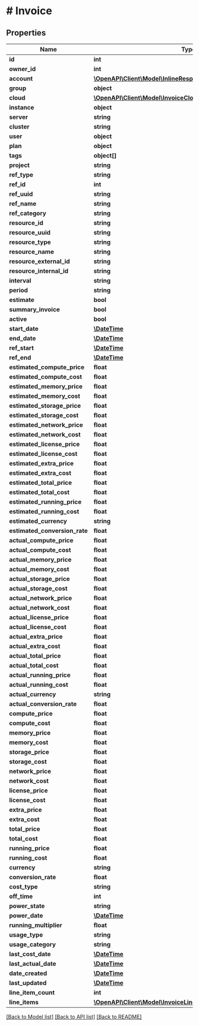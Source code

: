 # # Invoice

## Properties

Name | Type | Description | Notes
------------ | ------------- | ------------- | -------------
**id** | **int** |  | [optional]
**owner_id** | **int** |  | [optional]
**account** | [**\OpenAPI\Client\Model\InlineResponse20040AppDeployInstance**](InlineResponse20040AppDeployInstance.md) |  | [optional]
**group** | **object** |  | [optional]
**cloud** | [**\OpenAPI\Client\Model\InvoiceCloud**](InvoiceCloud.md) |  | [optional]
**instance** | **object** |  | [optional]
**server** | **string** |  | [optional]
**cluster** | **string** |  | [optional]
**user** | **object** |  | [optional]
**plan** | **object** |  | [optional]
**tags** | **object[]** |  | [optional]
**project** | **string** |  | [optional]
**ref_type** | **string** |  | [optional]
**ref_id** | **int** |  | [optional]
**ref_uuid** | **string** |  | [optional]
**ref_name** | **string** |  | [optional]
**ref_category** | **string** |  | [optional]
**resource_id** | **string** |  | [optional]
**resource_uuid** | **string** |  | [optional]
**resource_type** | **string** |  | [optional]
**resource_name** | **string** |  | [optional]
**resource_external_id** | **string** |  | [optional]
**resource_internal_id** | **string** |  | [optional]
**interval** | **string** |  | [optional]
**period** | **string** |  | [optional]
**estimate** | **bool** |  | [optional]
**summary_invoice** | **bool** |  | [optional]
**active** | **bool** |  | [optional]
**start_date** | [**\DateTime**](\DateTime.md) |  | [optional]
**end_date** | [**\DateTime**](\DateTime.md) |  | [optional]
**ref_start** | [**\DateTime**](\DateTime.md) |  | [optional]
**ref_end** | [**\DateTime**](\DateTime.md) |  | [optional]
**estimated_compute_price** | **float** |  | [optional]
**estimated_compute_cost** | **float** |  | [optional]
**estimated_memory_price** | **float** |  | [optional]
**estimated_memory_cost** | **float** |  | [optional]
**estimated_storage_price** | **float** |  | [optional]
**estimated_storage_cost** | **float** |  | [optional]
**estimated_network_price** | **float** |  | [optional]
**estimated_network_cost** | **float** |  | [optional]
**estimated_license_price** | **float** |  | [optional]
**estimated_license_cost** | **float** |  | [optional]
**estimated_extra_price** | **float** |  | [optional]
**estimated_extra_cost** | **float** |  | [optional]
**estimated_total_price** | **float** |  | [optional]
**estimated_total_cost** | **float** |  | [optional]
**estimated_running_price** | **float** |  | [optional]
**estimated_running_cost** | **float** |  | [optional]
**estimated_currency** | **string** |  | [optional]
**estimated_conversion_rate** | **float** |  | [optional]
**actual_compute_price** | **float** |  | [optional]
**actual_compute_cost** | **float** |  | [optional]
**actual_memory_price** | **float** |  | [optional]
**actual_memory_cost** | **float** |  | [optional]
**actual_storage_price** | **float** |  | [optional]
**actual_storage_cost** | **float** |  | [optional]
**actual_network_price** | **float** |  | [optional]
**actual_network_cost** | **float** |  | [optional]
**actual_license_price** | **float** |  | [optional]
**actual_license_cost** | **float** |  | [optional]
**actual_extra_price** | **float** |  | [optional]
**actual_extra_cost** | **float** |  | [optional]
**actual_total_price** | **float** |  | [optional]
**actual_total_cost** | **float** |  | [optional]
**actual_running_price** | **float** |  | [optional]
**actual_running_cost** | **float** |  | [optional]
**actual_currency** | **string** |  | [optional]
**actual_conversion_rate** | **float** |  | [optional]
**compute_price** | **float** |  | [optional]
**compute_cost** | **float** |  | [optional]
**memory_price** | **float** |  | [optional]
**memory_cost** | **float** |  | [optional]
**storage_price** | **float** |  | [optional]
**storage_cost** | **float** |  | [optional]
**network_price** | **float** |  | [optional]
**network_cost** | **float** |  | [optional]
**license_price** | **float** |  | [optional]
**license_cost** | **float** |  | [optional]
**extra_price** | **float** |  | [optional]
**extra_cost** | **float** |  | [optional]
**total_price** | **float** |  | [optional]
**total_cost** | **float** |  | [optional]
**running_price** | **float** |  | [optional]
**running_cost** | **float** |  | [optional]
**currency** | **string** |  | [optional]
**conversion_rate** | **float** |  | [optional]
**cost_type** | **string** |  | [optional]
**off_time** | **int** |  | [optional]
**power_state** | **string** |  | [optional]
**power_date** | [**\DateTime**](\DateTime.md) |  | [optional]
**running_multiplier** | **float** |  | [optional]
**usage_type** | **string** |  | [optional]
**usage_category** | **string** |  | [optional]
**last_cost_date** | [**\DateTime**](\DateTime.md) |  | [optional]
**last_actual_date** | [**\DateTime**](\DateTime.md) |  | [optional]
**date_created** | [**\DateTime**](\DateTime.md) |  | [optional]
**last_updated** | [**\DateTime**](\DateTime.md) |  | [optional]
**line_item_count** | **int** |  | [optional]
**line_items** | [**\OpenAPI\Client\Model\InvoiceLineItems[]**](InvoiceLineItems.md) |  | [optional]

[[Back to Model list]](../../README.md#models) [[Back to API list]](../../README.md#endpoints) [[Back to README]](../../README.md)
